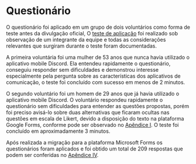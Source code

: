 # Questionário

O questionário foi aplicado em um grupo de dois voluntários como forma de teste antes da divulgação oficial, O [teste de aplicação](https://drive.google.com/file/d/1q3I12Rpclfd5s9r--l4KcNI4wxJq7Vw3/view?usp=sharing) foi realizado sob observação de um integrante da equipe e todas as considerações relevantes que surgiram durante o teste foram documentadas.

A primeira voluntária foi uma mulher de 53 anos que nunca havia utilizado o aplicativo mobile Discord. Ela entendeu rapidamente o questionário, conseguiu responder sem dificuldades e demonstrou interesse especialmente pela pergunta sobre as características dos aplicativos de comunicação, o teste foi concluído com sucesso em menos de 2 minutos.

O segundo voluntário foi um homem de 29 anos que já havia utilizado o aplicativo mobile Discord. O voluntário respondeu rapidamente o questionário sem dificuldades para entender as questões propostas, porém foi preciso avisá-lo sobre duas alternativas que ficaram ocultas nas questões em escala de Likert, devido a disposição do texto na plataforma Google Forms, conforme pode ser observado no [Apêndice I](https://drive.google.com/file/d/1q3I12Rpclfd5s9r--l4KcNI4wxJq7Vw3/view?usp=sharing). O teste foi concluído em aproximadamente 3 minutos.

Após realizada a migração para a plataforma Microsoft Forms os questionários foram aplicados e foi obtido um total de 209 respostas que podem ser conferidas no [Apêndice IV](https://drive.google.com/file/d/1G2d7upMvwQl_vkGssEGWF23b_QXL6kG6/view?usp=sharing).
